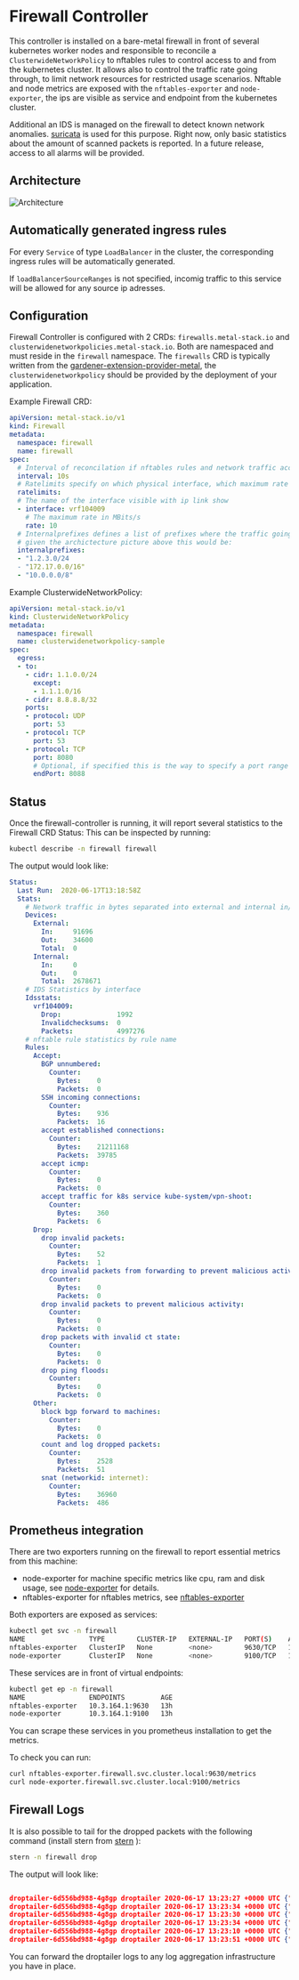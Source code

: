 # Firewall Controller

This controller is installed on a bare-metal firewall in front of several kubernetes worker nodes and responsible to reconcile a `ClusterwideNetworkPolicy` to nftables rules to control access to and from the kubernetes cluster.
It allows also to control the traffic rate going through, to limit network resources for restricted usage scenarios. Nftable and node metrics are exposed with the `nftables-exporter` and `node-exporter`, the ips are visible as service and endpoint from the kubernetes cluster.

Additional an IDS is managed on the firewall to detect known network anomalies. [suricata](https://suricata-ids.org) is used for this purpose. Right now, only basic statistics about the amount of scanned packets is reported. In a future release, access to all alarms will be provided.

## Architecture

![Architecture](architecture.svg)

## Automatically generated ingress rules

For every `Service` of type `LoadBalancer` in the cluster, the corresponding ingress rules will be automatically generated.

If `loadBalancerSourceRanges` is not specified, incomig traffic to this service will be allowed for any source ip adresses.

## Configuration

Firewall Controller is configured with 2 CRDs: `firewalls.metal-stack.io` and `clusterwidenetworkpolicies.metal-stack.io`. Both are namespaced and must reside in the `firewall` namespace.
The `firewalls` CRD is typically written from the [gardener-extension-provider-metal](https://github.com/metal-stack/gardener-extension-provider-metal), the `clusterwidenetworkpolicy` should be provided by the deployment of your application.

Example Firewall CRD:

```yaml
apiVersion: metal-stack.io/v1
kind: Firewall
metadata:
  namespace: firewall
  name: firewall
spec:
  # Interval of reconcilation if nftables rules and network traffic accounting
  interval: 10s
  # Ratelimits specify on which physical interface, which maximum rate of traffic is allowed
  ratelimits:
  # The name of the interface visible with ip link show
  - interface: vrf104009
    # The maximum rate in MBits/s
    rate: 10
  # Internalprefixes defines a list of prefixes where the traffic going to, or comming from is considered internal, e.g. not leaving into external networks
  # given the archictecture picture above this would be:
  internalprefixes:
  - "1.2.3.0/24
  - "172.17.0.0/16"
  - "10.0.0.0/8"
```

Example ClusterwideNetworkPolicy:

```yaml
apiVersion: metal-stack.io/v1
kind: ClusterwideNetworkPolicy
metadata:
  namespace: firewall
  name: clusterwidenetworkpolicy-sample
spec:
  egress:
  - to:
    - cidr: 1.1.0.0/24
      except:
      - 1.1.1.0/16
    - cidr: 8.8.8.8/32
    ports:
    - protocol: UDP
      port: 53
    - protocol: TCP
      port: 53
    - protocol: TCP
      port: 8080
      # Optional, if specified this is the way to specify a port range from port to endPort
      endPort: 8088 
```

## Status

Once the firewall-controller is running, it will report several statistics to the Firewall CRD Status:
This can be inspected by running:

```bash
kubectl describe -n firewall firewall
```

The output would look like:

```yaml
Status:
  Last Run:  2020-06-17T13:18:58Z
  Stats:
    # Network traffic in bytes separated into external and internal in/out/total
    Devices:
      External:
        In:     91696
        Out:    34600
        Total:  0
      Internal:
        In:     0
        Out:    0
        Total:  2678671
    # IDS Statistics by interface
    Idsstats:
      vrf104009:
        Drop:              1992
        Invalidchecksums:  0
        Packets:           4997276
    # nftable rule statistics by rule name
    Rules:
      Accept:
        BGP unnumbered:
          Counter:
            Bytes:    0
            Packets:  0
        SSH incoming connections:
          Counter:
            Bytes:    936
            Packets:  16
        accept established connections:
          Counter:
            Bytes:    21211168
            Packets:  39785
        accept icmp:
          Counter:
            Bytes:    0
            Packets:  0
        accept traffic for k8s service kube-system/vpn-shoot:
          Counter:
            Bytes:    360
            Packets:  6
      Drop:
        drop invalid packets:
          Counter:
            Bytes:    52
            Packets:  1
        drop invalid packets from forwarding to prevent malicious activity:
          Counter:
            Bytes:    0
            Packets:  0
        drop invalid packets to prevent malicious activity:
          Counter:
            Bytes:    0
            Packets:  0
        drop packets with invalid ct state:
          Counter:
            Bytes:    0
            Packets:  0
        drop ping floods:
          Counter:
            Bytes:    0
            Packets:  0
      Other:
        block bgp forward to machines:
          Counter:
            Bytes:    0
            Packets:  0
        count and log dropped packets:
          Counter:
            Bytes:    2528
            Packets:  51
        snat (networkid: internet):
          Counter:
            Bytes:    36960
            Packets:  486
```

## Prometheus integration

There are two exporters running on the firewall to report essential metrics from this machine:

- node-exporter for machine specific metrics like cpu, ram and disk usage, see [node-exporter](https://github.com/prometheus/node_exporter) for details.
- nftables-exporter for nftables metrics, see [nftables-exporter](https://github.com/Sheridan/nftables_exporter)

Both exporters are exposed as services:

```bash
kubectl get svc -n firewall
NAME                TYPE        CLUSTER-IP   EXTERNAL-IP   PORT(S)    AGE
nftables-exporter   ClusterIP   None         <none>        9630/TCP   13h
node-exporter       ClusterIP   None         <none>        9100/TCP   13h
```

These services are in front of virtual endpoints:

```bash
kubectl get ep -n firewall
NAME                ENDPOINTS         AGE
nftables-exporter   10.3.164.1:9630   13h
node-exporter       10.3.164.1:9100   13h
```

You can scrape these services in you prometheus installation to get the metrics.

To check you can run:

```bash
curl nftables-exporter.firewall.svc.cluster.local:9630/metrics
curl node-exporter.firewall.svc.cluster.local:9100/metrics
```

## Firewall Logs

It is also possible to tail for the dropped packets with the following command (install stern from [stern](https://github.com/wercker/stern) ):

```bash
stern -n firewall drop
```

The output will look like:

```json

droptailer-6d556bd988-4g8gp droptailer 2020-06-17 13:23:27 +0000 UTC {"DPT":"4000","DST":"1.2.3.4","ID":"54321","IN":"vrf104009","LEN":"40","MAC":"ca:41:f9:80:fa:89:aa:bb:0e:62:8c:a6:08:00","OUT":"vlan179","PREC":"0x00","PROTO":"TCP","RES":"0x00","SPT":"38464","SRC":"2.3.4.5","SYN":"","TOS":"0x00","TTL":"236","URGP":"0","WINDOW":"65535","timestamp":"2020-06-17 13:23:27 +0000 UTC"}
droptailer-6d556bd988-4g8gp droptailer 2020-06-17 13:23:34 +0000 UTC {"DPT":"2362","DST":"1.2.3.4","ID":"44545","IN":"vrf104009","LEN":"40","MAC":"ca:41:f9:80:fa:89:aa:bb:0e:62:8c:a6:08:00","OUT":"","PREC":"0x00","PROTO":"TCP","RES":"0x00","SPT":"40194","SRC":"2.3.4.5","SYN":"","TOS":"0x00","TTL":"242","URGP":"0","WINDOW":"1024","timestamp":"2020-06-17 13:23:34 +0000 UTC"}
droptailer-6d556bd988-4g8gp droptailer 2020-06-17 13:23:30 +0000 UTC {"DPT":"650","DST":"1.2.3.4","ID":"12399","IN":"vrf104009","LEN":"40","MAC":"ca:41:f9:80:fa:89:aa:bb:0e:62:8c:a6:08:00","OUT":"vlan179","PREC":"0x00","PROTO":"TCP","RES":"0x00","SPT":"40194","SRC":"2.3.4.5","SYN":"","TOS":"0x00","TTL":"241","URGP":"0","WINDOW":"1024","timestamp":"2020-06-17 13:23:30 +0000 UTC"}
droptailer-6d556bd988-4g8gp droptailer 2020-06-17 13:23:34 +0000 UTC {"DPT":"2362","DST":"1.2.3.4","ID":"44545","IN":"vrf104009","LEN":"40","MAC":"ca:41:f9:80:fa:89:aa:bb:0e:62:8c:a6:08:00","OUT":"","PREC":"0x00","PROTO":"TCP","RES":"0x00","SPT":"40194","SRC":"2.3.4.5","SYN":"","TOS":"0x00","TTL":"242","URGP":"0","WINDOW":"1024","timestamp":"2020-06-17 13:23:34 +0000 UTC"}
droptailer-6d556bd988-4g8gp droptailer 2020-06-17 13:23:10 +0000 UTC {"DPT":"63351","DST":"1.2.3.4","ID":"11855","IN":"vrf104009","LEN":"40","MAC":"ca:41:f9:80:fa:89:aa:bb:0e:62:8c:a6:08:00","OUT":"vlan179","PREC":"0x00","PROTO":"TCP","RES":"0x00","SPT":"54589","SRC":"2.3.4.5","SYN":"","TOS":"0x00","TTL":"245","URGP":"0","WINDOW":"1024","timestamp":"2020-06-17 13:23:10 +0000 UTC"}
droptailer-6d556bd988-4g8gp droptailer 2020-06-17 13:23:51 +0000 UTC {"DPT":"8002","DST":"1.2.3.4","ID":"17539","IN":"vrf104009","LEN":"40","MAC":"ca:41:f9:80:fa:89:aa:bb:0e:62:8c:a6:08:00","OUT":"","PREC":"0x00","PROTO":"TCP","RES":"0x00","SPT":"47615","SRC":"2.3.4.5","SYN":"","TOS":"0x08","TTL":"239","URGP":"0","WINDOW":"1024","timestamp":"2020-06-17 13:23:51 +0000 UTC"}
```

You can forward the droptailer logs to any log aggregation infrastructure you have in place.
